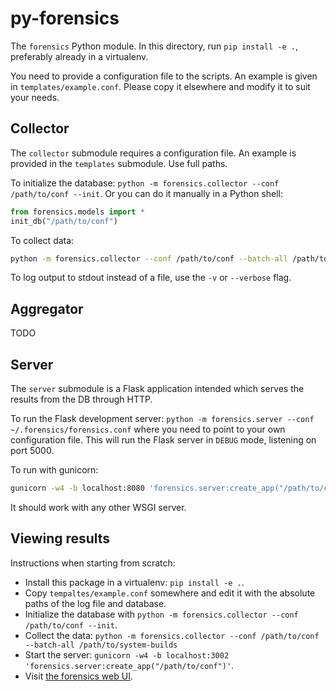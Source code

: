 # py-forensics

The `forensics` Python module. In this directory, run `pip install -e .`, preferably already in a virtualenv.

You need to provide a configuration file to the scripts. An example is given in `templates/example.conf`. Please copy it elsewhere and modify it to suit your needs.

## Collector

The `collector` submodule requires a configuration file. An example is provided
in the `templates` submodule. Use full paths.

To initialize the database: `python -m forensics.collector --conf /path/to/conf
--init`. Or you can do it manually in a Python shell:

``` python
from forensics.models import *
init_db("/path/to/conf")
```

To collect data:

``` sh
python -m forensics.collector --conf /path/to/conf --batch-all /path/to/system-builds
```

To log output to stdout instead of a file, use the `-v` or `--verbose` flag.

## Aggregator

TODO

## Server

The `server` submodule is a Flask application intended which serves the results
from the DB through HTTP.

To run the Flask development server: `python -m forensics.server --conf
~/.forensics/forensics.conf` where you need to point to your own configuration
file. This will run the Flask server in `DEBUG` mode, listening on port 5000.

To run with gunicorn: 

``` sh
gunicorn -w4 -b localhost:8080 'forensics.server:create_app("/path/to/conf")'
```

It should work with any other WSGI server.

## Viewing results

Instructions when starting from scratch:

- Install this package in a virtualenv: `pip install -e .`.
- Copy `tempaltes/example.conf` somewhere and edit it with the absolute paths of
  the log file and database.
- Initialize the database with `python -m forensics.collector --conf
  /path/to/conf --init`.
- Collect the data: `python -m forensics.collector --conf /path/to/conf
  --batch-all /path/to/system-builds`
- Start the server: `gunicorn -w4 -b localhost:3002
  'forensics.server:create_app("/path/to/conf")'`.
- Visit [the forensics web UI](https://udem-dlteam.github.io/forensics).
